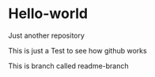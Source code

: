
# Hello-world
Just another repository

This is just a Test to see how github works

This is branch called readme-branch
